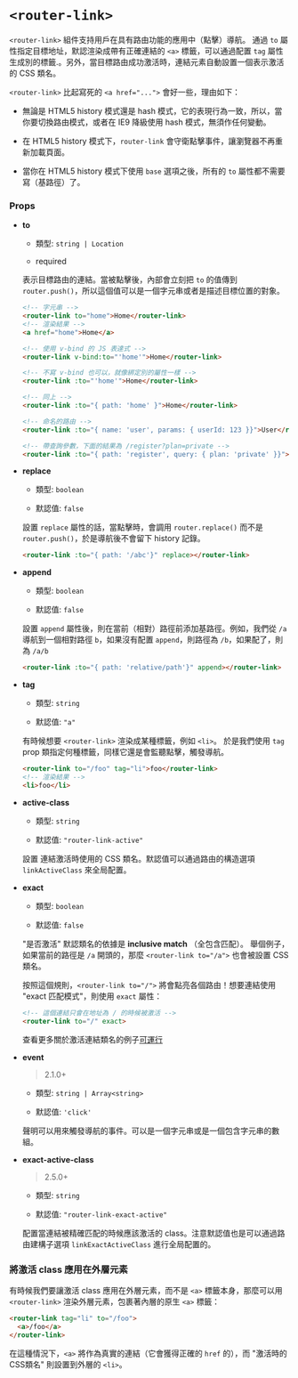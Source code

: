 
# `<router-link>`

`<router-link>` 組件支持用戶在具有路由功能的應用中（點擊）導航。
通過 `to` 屬性指定目標地址，默認渲染成帶有正確連結的 `<a>` 標籤，可以通過配置 `tag` 屬性生成別的標籤.。另外，當目標路由成功激活時，連結元素自動設置一個表示激活的 CSS 類名。

`<router-link>` 比起寫死的 `<a href="...">` 會好一些，理由如下：

- 無論是 HTML5 history 模式還是 hash 模式，它的表現行為一致，所以，當你要切換路由模式，或者在 IE9 降級使用 hash 模式，無須作任何變動。

- 在 HTML5 history 模式下，`router-link`  會守衛點擊事件，讓瀏覽器不再重新加載頁面。

- 當你在 HTML5 history 模式下使用 `base` 選項之後，所有的 `to` 屬性都不需要寫（基路徑）了。

### Props

- **to**

  - 類型: `string | Location`

  - required

  表示目標路由的連結。當被點擊後，內部會立刻把 `to` 的值傳到 `router.push()`，所以這個值可以是一個字元串或者是描述目標位置的對象。

  ``` html
  <!-- 字元串 -->
  <router-link to="home">Home</router-link>
  <!-- 渲染結果 -->
  <a href="home">Home</a>

  <!-- 使用 v-bind 的 JS 表達式 -->
  <router-link v-bind:to="'home'">Home</router-link>

  <!-- 不寫 v-bind 也可以，就像綁定別的屬性一樣 -->
  <router-link :to="'home'">Home</router-link>

  <!-- 同上 -->
  <router-link :to="{ path: 'home' }">Home</router-link>

  <!-- 命名的路由 -->
  <router-link :to="{ name: 'user', params: { userId: 123 }}">User</router-link>

  <!-- 帶查詢參數，下面的結果為 /register?plan=private -->
  <router-link :to="{ path: 'register', query: { plan: 'private' }}">Register</router-link>
  ```

- **replace**

  - 類型: `boolean`

  - 默認值: `false`

  設置 `replace` 屬性的話，當點擊時，會調用 `router.replace()` 而不是 `router.push()`，於是導航後不會留下 history 記錄。

  ``` html
  <router-link :to="{ path: '/abc'}" replace></router-link>
  ```

- **append**

  - 類型: `boolean`

  - 默認值: `false`

  設置 `append` 屬性後，則在當前（相對）路徑前添加基路徑。例如，我們從 `/a` 導航到一個相對路徑 `b`，如果沒有配置 `append`，則路徑為 `/b`，如果配了，則為 `/a/b`

  ``` html
  <router-link :to="{ path: 'relative/path'}" append></router-link>
  ```

- **tag**

  - 類型: `string`

  - 默認值: `"a"`

  有時候想要  `<router-link>` 渲染成某種標籤，例如 `<li>`。
  於是我們使用 `tag` prop 類指定何種標籤，同樣它還是會監聽點擊，觸發導航。

  ``` html
  <router-link to="/foo" tag="li">foo</router-link>
  <!-- 渲染結果 -->
  <li>foo</li>
  ```

- **active-class**

  - 類型: `string`

  - 默認值: `"router-link-active"`

  設置 連結激活時使用的 CSS 類名。默認值可以通過路由的構造選項 `linkActiveClass` 來全局配置。

- **exact**

  - 類型: `boolean`

  - 默認值: `false`

  "是否激活" 默認類名的依據是 **inclusive match** （全包含匹配）。
  舉個例子，如果當前的路徑是 `/a` 開頭的，那麼 `<router-link to="/a">` 也會被設置 CSS 類名。

  按照這個規則，`<router-link to="/">` 將會點亮各個路由！想要連結使用 "exact 匹配模式"，則使用 `exact` 屬性：

  ``` html
  <!-- 這個連結只會在地址為 / 的時候被激活 -->
  <router-link to="/" exact>
  ```

  查看更多關於激活連結類名的例子[可運行](https://jsfiddle.net/8xrk1n9f/)

- **event**

  > 2.1.0+

  - 類型: `string | Array<string>`

  - 默認值: `'click'`

  聲明可以用來觸發導航的事件。可以是一個字元串或是一個包含字元串的數組。

- **exact-active-class**

  > 2.5.0+

  - 類型: `string`

  - 默認值: `"router-link-exact-active"`

  配置當連結被精確匹配的時候應該激活的 class。注意默認值也是可以通過路由建構子選項 `linkExactActiveClass` 進行全局配置的。

###  將激活 class 應用在外層元素

有時候我們要讓激活 class 應用在外層元素，而不是 `<a>` 標籤本身，那麼可以用 `<router-link>` 渲染外層元素，包裹著內層的原生 `<a>` 標籤：

``` html
<router-link tag="li" to="/foo">
  <a>/foo</a>
</router-link>
```

在這種情況下，`<a>` 將作為真實的連結（它會獲得正確的 `href` 的），而 "激活時的CSS類名" 則設置到外層的 `<li>`。

